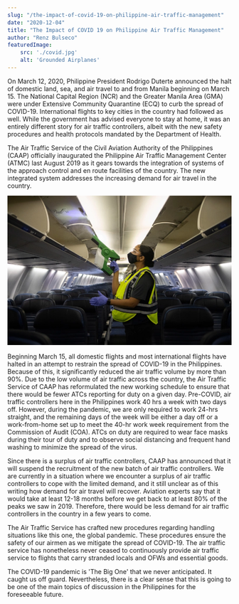 ```yaml
---
slug: "/the-impact-of-covid-19-on-philippine-air-traffic-management"
date: "2020-12-04"
title: "The Impact of COVID 19 on Philippine Air Traffic Management"
author: "Renz Bulseco"
featuredImage: 
    src: './covid.jpg'
    alt: 'Grounded Airplanes'
---
```


On March 12, 2020, Philippine President Rodrigo Duterte announced the halt of domestic land, sea, and air travel to and from Manila beginning on March 15. The National Capital Region (NCR) and the Greater Manila Area (GMA) were under Extensive Community Quarantine (ECQ) to curb the spread of COVID-19. International flights to key cities in the country had followed as well. While the government has advised everyone to stay at home, it was an entirely different story for air traffic controllers, albeit with the new safety procedures and health protocols mandated by the Department of Health.

The Air Traffic Service of the Civil Aviation Authority of the Philippines (CAAP) officially inaugurated the Philippine Air Traffic Management Center (ATMC) last August 2019 as it gears towards the integration of systems of the approach control and en route facilities of the country. The new integrated system addresses the increasing demand for air travel in the country.

![Grounded airplanes](./disinfect.jpg)

Beginning March 15, all domestic flights and most international flights have halted in an attempt to restrain the spread of COVID-19 in the Philippines. Because of this, it significantly reduced the air traffic volume by more than 90%. Due to the low volume of air traffic across the country, the Air Traffic Service of CAAP has reformulated the new working schedule to ensure that there would be fewer ATCs reporting for duty on a given day. Pre-COVID, air traffic controllers here in the Philippines work 40 hrs a week with two days off. However, during the pandemic, we are only required to work 24-hrs straight, and the remaining days of the week will be either a day off or a work-from-home set up to meet the 40-hr work week requirement from the Commission of Audit (COA). ATCs on duty are required to wear face masks during their tour of duty and to observe social distancing and frequent hand washing to minimize the spread of the virus.

Since there is a surplus of air traffic controllers, CAAP has announced that it will suspend the recruitment of the new batch of air traffic controllers. We are currently in a situation where we encounter a surplus of air traffic controllers to cope with the limited demand, and it still unclear as of this writing how demand for air travel will recover. Aviation experts say that it would take at least 12-18 months before we get back to at least 80% of the peaks we saw in 2019. Therefore, there would be less demand for air traffic controllers in the country in a few years to come.

The Air Traffic Service has crafted new procedures regarding handling situations like this one, the global pandemic. These procedures ensure the safety of our airmen as we mitigate the spread of COVID-19. The air traffic service has nonetheless never ceased to continuously provide air traffic service to flights that carry stranded locals and OFWs and essential goods.

The COVID-19 pandemic is 'The Big One' that we never anticipated. It caught us off guard. Nevertheless, there is a clear sense that this is going to be one of the main topics of discussion in the Philippines for the foreseeable future.
